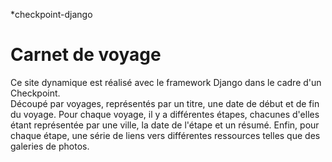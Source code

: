 *checkpoint-django

# Carnet de voyage 

Ce site dynamique est réalisé avec le framework Django dans le cadre d'un Checkpoint.<br>
Découpé par voyages, représentés par un titre, une date de début et de fin du voyage.
Pour chaque voyage, il y a différentes étapes, chacunes d'elles étant représentée par une ville, la date de l'étape et un résumé. Enfin, pour chaque étape, une série de liens vers différentes ressources telles que des galeries de photos.

